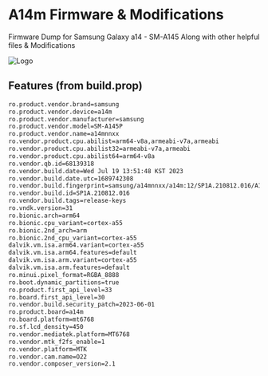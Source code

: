 
# A14m Firmware & Modifications

Firmware Dump for Samsung Galaxy a14 - SM-A145
Along with other helpful files & Modifications


![Logo](https://images.samsung.com/is/image/samsung/p6pim/levant/sm-a145pzkgmea/gallery/levant-galaxy-a14-sm-a145-sm-a145pzkgmea-535400695?$330_330_JPG$)


## Features (from build.prop)


```bash
ro.product.vendor.brand=samsung
ro.product.vendor.device=a14m
ro.product.vendor.manufacturer=samsung
ro.product.vendor.model=SM-A145P
ro.product.vendor.name=a14mnnxx
ro.vendor.product.cpu.abilist=arm64-v8a,armeabi-v7a,armeabi
ro.vendor.product.cpu.abilist32=armeabi-v7a,armeabi
ro.vendor.product.cpu.abilist64=arm64-v8a
ro.vendor.qb.id=68139318
ro.vendor.build.date=Wed Jul 19 13:51:48 KST 2023
ro.vendor.build.date.utc=1689742308
ro.vendor.build.fingerprint=samsung/a14mnnxx/a14m:12/SP1A.210812.016/A145PXXU2AWG1:user/release-keys
ro.vendor.build.id=SP1A.210812.016
ro.vendor.build.tags=release-keys
ro.vndk.version=31
ro.bionic.arch=arm64
ro.bionic.cpu_variant=cortex-a55
ro.bionic.2nd_arch=arm
ro.bionic.2nd_cpu_variant=cortex-a55
dalvik.vm.isa.arm64.variant=cortex-a55
dalvik.vm.isa.arm64.features=default
dalvik.vm.isa.arm.variant=cortex-a55
dalvik.vm.isa.arm.features=default
ro.minui.pixel_format=RGBA_8888
ro.boot.dynamic_partitions=true
ro.product.first_api_level=33
ro.board.first_api_level=30
ro.vendor.build.security_patch=2023-06-01
ro.product.board=a14m
ro.board.platform=mt6768
ro.sf.lcd_density=450
ro.vendor.mediatek.platform=MT6768
ro.vendor.mtk_f2fs_enable=1
ro.vendor.platform=MTK
ro.vendor.cam.name=O22
ro.vendor.composer_version=2.1
```


